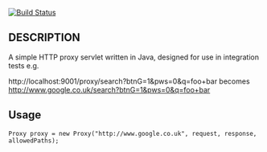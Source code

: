 [![Build Status](http://craigcook.co.uk/build/job/Simple%20HTTP%20Proxy/badge/icon)](http://craigcook.co.uk/build/job/Simple%20HTTP%20Proxy/)

## DESCRIPTION

A simple HTTP proxy servlet written in Java, designed for use in integration tests e.g.

http://localhost:9001/proxy/search?btnG=1&pws=0&q=foo+bar
becomes
http://www.google.co.uk/search?btnG=1&pws=0&q=foo+bar


## Usage

    Proxy proxy = new Proxy("http://www.google.co.uk", request, response, allowedPaths);
